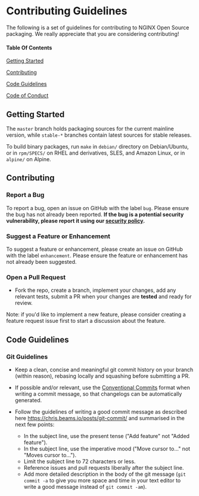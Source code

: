 # Contributing Guidelines

The following is a set of guidelines for contributing to NGINX Open Source
packaging. We really appreciate that you are considering contributing!

#### Table Of Contents

[Getting Started](#getting-started)

[Contributing](#contributing)

[Code Guidelines](#code-guidelines)

[Code of Conduct](https://github.com/nginx/pkg-oss/blob/master/CODE_OF_CONDUCT.md)

## Getting Started

The `master` branch holds packaging sources for the current mainline version,
while `stable-*` branches contain latest sources for stable releases.

To build binary packages, run `make` in `debian/` directory on Debian/Ubuntu, or in
`rpm/SPECS/` on RHEL and derivatives, SLES, and Amazon Linux, or in `alpine/` on Alpine.

## Contributing

### Report a Bug

To report a bug, open an issue on GitHub with the label `bug`. Please ensure the bug has not already been
reported. **If the bug is a potential security vulnerability, please report it
using our [security policy](https://github.com/nginx/pkg-oss/blob/master/SECURITY.md).**

### Suggest a Feature or Enhancement

To suggest a feature or enhancement, please create an issue on GitHub with the
label `enhancement`.  Please ensure the feature or enhancement has not already
been suggested.

### Open a Pull Request

- Fork the repo, create a branch, implement your changes, add any relevant
  tests, submit a PR when your changes are **tested** and ready for review.

Note: if you'd like to implement a new feature, please consider creating a
feature request issue first to start a discussion about the feature.

## Code Guidelines

### Git Guidelines

- Keep a clean, concise and meaningful git commit history on your branch
  (within reason), rebasing locally and squashing before submitting a PR.
- If possible and/or relevant, use the [Conventional Commits](https://www.conventionalcommits.org/en/v1.0.0/)
  format when writing a commit message, so that changelogs can be automatically generated.

- Follow the guidelines of writing a good commit message as described here
  <https://chris.beams.io/posts/git-commit/> and summarised in the next few points:
  - In the subject line, use the present tense ("Add feature" not "Added feature").
  - In the subject line, use the imperative mood ("Move cursor to..." not "Moves cursor to...").
  - Limit the subject line to 72 characters or less.
  - Reference issues and pull requests liberally after the subject line.
  - Add more detailed description in the body of the git message (`git commit -a`
    to give you more space and time in your text editor to write a good message instead of `git commit -am`).

